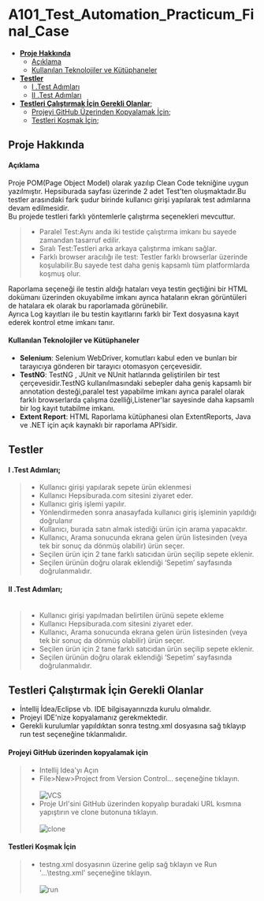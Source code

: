 # A101_Test_Automation_Practicum_Final_Case<br>
- [**Proje Hakkında**](https://github.com/frknztrkk/A101_Test_Automation_Practicum_Final_Case#proje-hakk%C4%B1nda)
  - [Açıklama](https://github.com/frknztrkk/A101_Test_Automation_Practicum_Final_Case#a%C3%A7%C4%B1klama)
  - [Kullanılan Teknolojiler ve Kütüphaneler](https://github.com/frknztrkk/A101_Test_Automation_Practicum_Final_Case#kullan%C4%B1lan-teknolojiler-ve-k%C3%BCt%C3%BCphaneler)
- [**Testler**](https://github.com/frknztrkk/A101_Test_Automation_Practicum_Final_Case/blob/main/README.md#testler)
   - [&#8544; .Test Adımları](https://github.com/frknztrkk/A101_Test_Automation_Practicum_Final_Case/blob/main/README.md#%E2%85%B0-test-ad%C4%B1mlar%C4%B1)
   - [&#8545; .Test Adımları](https://github.com/frknztrkk/A101_Test_Automation_Practicum_Final_Case/blob/main/README.md#%E2%85%B1-test-ad%C4%B1mlar%C4%B1)
- [**Testleri Çalıştırmak İçin Gerekli Olanlar**](https://github.com/frknztrkk/A101_Test_Automation_Practicum_Final_Case/blob/main/README.md#testleri-%C3%A7al%C4%B1%C5%9Ft%C4%B1rmak-i%CC%87%C3%A7in-gerekli-olanlar);
  - [Projeyi GitHub Üzerinden Kopyalamak İçin](https://github.com/frknztrkk/A101_Test_Automation_Practicum_Final_Case/blob/main/README.md#projeyi-github-%C3%BCzerinden-kopyalamak-i%C3%A7in);
  - [Testleri Koşmak İçin](https://github.com/frknztrkk/A101_Test_Automation_Practicum_Final_Case/blob/main/README.md#testleri-ko%C5%9Fmak-i%CC%87%C3%A7in);


## Proje Hakkında
#### Açıklama
Proje POM(Page Object Model) olarak yazılıp Clean Code tekniğine uygun yazılmıştır. Hepsiburada sayfası üzerinde 2 adet Test'ten oluşmaktadır.Bu testler arasındaki fark şudur birinde kullanıcı girişi yapılarak test adımlarına devam edilmesidir.<br>
Bu projede testleri farklı yöntemlerle çalıştırma seçenekleri mevcuttur.<br>
> * Paralel Test:Aynı anda iki testide çalıştırma imkanı bu sayede zamandan tasarruf edilir.<br>
> * Sıralı Test:Testleri arka arkaya çalıştırma imkanı sağlar.<br>
> * Farklı browser aracılığı ile test: Testler farklı browserlar üzerinde koşulabilir.Bu sayede test daha geniş kapsamlı tüm platformlarda koşmuş olur.<br>

Raporlama seçeneği ile testin aldığı hataları veya testin geçtiğini bir HTML dokümanı üzerinden okuyabilme imkanı ayrıca hataların ekran görüntüleri de 
hatalara ek olarak bu raporlamada görünebilir.<br>
Ayrıca Log kayıtları ile bu testin kayıtlarını farklı bir Text dosyasına kayıt ederek kontrol etme imkanı tanır.

#### Kullanılan Teknolojiler ve Kütüphaneler
* **Selenium**: Selenium WebDriver, komutları kabul eden ve bunları bir tarayıcıya gönderen bir tarayıcı otomasyon çerçevesidir.
* **TestNG**: TestNG , JUnit ve NUnit hatlarında geliştirilen bir test çerçevesidir.TestNG kullanılmasındaki sebepler daha geniş kapsamlı bir annotation desteği,paralel test yapabilme imkanı ayrıca paralel olarak farklı browserlarda çalışma özelliği,Listener'lar sayesinde daha kapsamlı bir log kayıt tutabilme imkanı.
* **Extent Report**: HTML Raporlama kütüphanesi olan ExtentReports, Java ve .NET için açık kaynaklı bir raporlama API’sidir.

## Testler

#### &#8544; .Test Adımları;<br>
> * Kullanıcı girişi yapılarak sepete ürün eklenmesi <br>
> * Kullanıcı Hepsiburada.com sitesini ziyaret eder.<br>
> * Kullanıcı giriş işlemi yapılır.<br>
> * Yönlendirmeden sonra anasayfada kullanıcı giriş işleminin yapıldığı doğrulanır<br>
> * Kullanıcı, burada satın almak istediği ürün için arama yapacaktır.<br>
> * Kullanıcı, Arama sonucunda ekrana gelen ürün listesinden (veya tek bir sonuç da dönmüş olabilir) ürün seçer.<br>
> * Seçilen ürün için 2 tane farklı satıcıdan ürün seçilip sepete eklenir.<br>
> * Seçilen ürünün doğru olarak eklendiği ‘Sepetim’ sayfasında doğrulanmalıdır.<br>


#### 	&#8545; .Test Adımları;<br><br>
> * Kullanıcı girişi yapılmadan belirtilen ürünü sepete ekleme<br>
> * Kullanıcı Hepsiburada.com sitesini ziyaret eder.<br>
> * Kullanıcı, Arama sonucunda ekrana gelen ürün listesinden (veya tek bir sonuç da dönmüş olabilir) ürün seçer.<br>
> * Seçilen ürün için 2 tane farklı satıcıdan ürün seçilip sepete eklenir.<br>
> * Seçilen ürünün doğru olarak eklendiği ‘Sepetim’ sayfasında doğrulanmalıdır.<br>

## Testleri Çalıştırmak İçin Gerekli Olanlar<br>
* İntellij İdea/Eclipse vb. IDE bilgisayarınızda kurulu olmalıdır.
* Projeyi IDE'nize kopyalamanız gerekmektedir.
* Gerekli kurulumlar yapıldıktan sonra testng.xml dosyasına sağ tıklayıp run test seçeneğine tıklanmalıdır.

#### Projeyi GitHub üzerinden kopyalamak için<br>
> * Intellij Idea'yı Açın
> * File>New>Project from Version Control... seçeneğine tıklayın.<br><br>
> ![VCS](https://user-images.githubusercontent.com/105914984/199110496-e391201c-0656-4d9b-bb07-f6ca618eb8af.PNG)<br>
> * Proje Url'sini GitHub üzerinden kopyalıp buradaki URL kısmına yapıştırın ve clone butonuna tıklayın.<br><br>
>![clone](https://user-images.githubusercontent.com/105914984/199110051-a6b87051-18da-4ed8-b5d3-9fdedad38060.PNG)<br>

#### Testleri Koşmak İçin<br>
> * testng.xml dosyasının üzerine gelip sağ tıklayın ve Run '...\testng.xml' seçeneğine tıklayın.<br><br>
> ![run](https://user-images.githubusercontent.com/105914984/199112947-f8deb273-368b-4866-bf86-27d9027f6c38.PNG)






